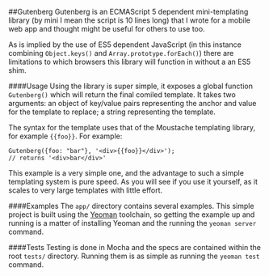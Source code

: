 ##Gutenberg
Gutenberg is an ECMAScript 5 dependent mini-templating library (by mini I mean the script is 10 lines long) that I wrote for a mobile web app and thought might be useful for others to use too. 

As is implied by the use of ES5 dependent JavaScript (in this instance combining `Object.keys()` and `Array.prototype.forEach()`) there are limitations to which browsers this library will function in without a an ES5 shim.

####Usage
Using the library is super simple, it exposes a global function `Gutenberg()` which will return the final comiled template. It takes two arguments: an object of key/value pairs representing the anchor and value for the template to replace; a string representing the template.

The syntax for the template uses that of the Moustache templating library, for example `{{foo}}`. For example:

	Gutenberg({foo: "bar"}, '<div>{{foo}}</div>');
	// returns '<div>bar</div>'
	
This example is a very simple one, and the advantage to such a simple templating system is pure speed. As you will see if you use it yourself, as it scales to very large templates with little effort.

####Examples
The `app/` directory contains several examples. This simple project is built using the [Yeoman](http://yeoman.io) toolchain, so getting the example up and running is a matter of installing Yeoman and the running the `yeoman server` command.

####Tests
Testing is done in Mocha and the specs are contained within the root `tests/` directory. Running them is as simple as running the `yeoman test` command.
